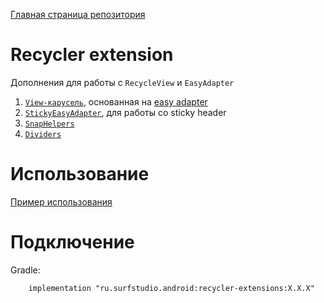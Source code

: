 [Главная страница репозитория](/docs/main.md)

# Recycler extension

Дополнения для работы с `RecycleView` и `EasyAdapter`

1. [`View-карусель`][carousel], основанная на [easy adapter](/easyadapter/lib-easyadapter/README.md)
2. [`StickyEasyAdapter`][sticky], для работы со sticky header
3. [`SnapHelpers`][snap]
4. [`Dividers`][divider]

# Использование
[Пример использования](../sample)

# Подключение
Gradle:
```
    implementation "ru.surfstudio.android:recycler-extensions:X.X.X"
```


[carousel]: src/main/java/ru/surfstudio/android/recycler/extension/CarouselView.kt
[sticky]: src/main/java/ru/surfstudio/android/recycler/extension/sticky/StickyEasyAdapter.kt
[snap]: src/main/java/ru/surfstudio/android/recycler/extension/snaphelper
[divider]: src/main/java/ru/surfstudio/android/recycler/extension/divider/DividerItemDecoration.kt